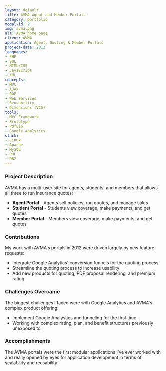 ```yaml
---
layout: default
title: AVMA Agent and Member Portals
category: portfolio
modal-id: 2
img: avma.png
alt: AVMA home page
client: AVMA
application: Agent, Quoting & Member Portals
project-date: 2012
languages:
- PHP
- SQL
- HTML/CSS
- JavaScript
- XML
concepts:
- MVC
- AJAX
- OOP
- Web Services
- Reusability
- Dimensions (VCS)
tools:
- MVC Framework
- Prototype
- PdfLib
- Google Analytics
stack:
- Linux
- Apache
- MySQL
- PHP
- DB2
---
```


### Project Description
AVMA has a multi-user site for agents, students, and members that allows all three to run insurance quotes:

- **Agent Portal** - Agents sell policies, run quotes, and manage sales
- **Student Portal** - Students view coverage, make payments, and get quotes
- **Member Portal** - Members view coverage, make payments, and get quotes

### Contributions

My work with AVMA's portals in 2012 were driven largely by new feature requests:

- Integrate Google Analytics' conversion funnels for the quoting process
- Streamline the quoting process to increase usability
- Add new products for quoting, PDF proposal rendering, and premium rating

### Challenges Overcame

The biggest challenges I faced were with Google Analytics and AVMA's complex product offering:

- Implement Google Analystics and funneling for the first time
- Working with complex rating, plan, and benefit structures previously unexposed to

### Accomplishments

The AVMA portals were the first modular applications I've ever worked with and really opened by eyes for application development in terms of scalability and reusability.
